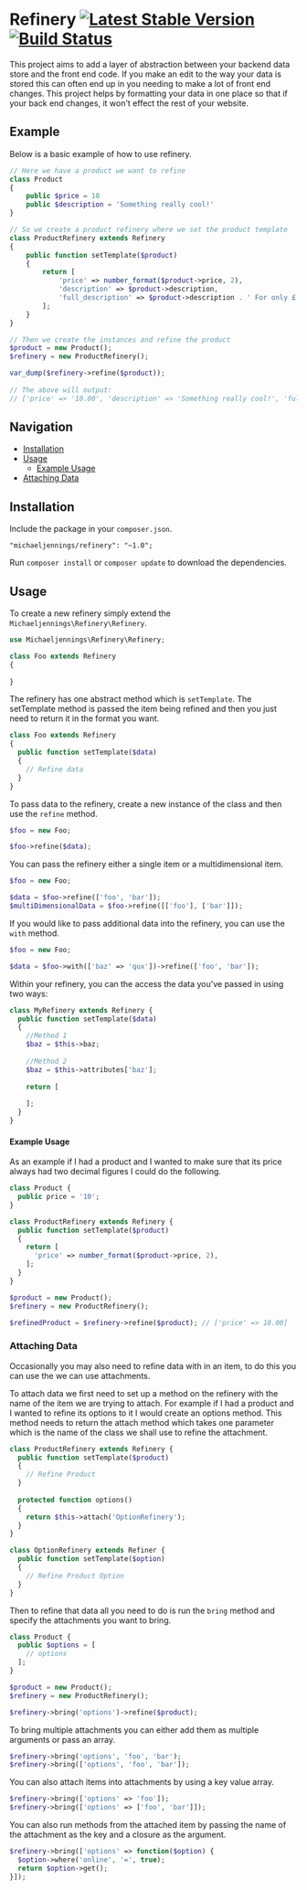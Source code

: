# Refinery [![Latest Stable Version](https://poser.pugx.org/michaeljennings/refinery/v/stable)](https://packagist.org/packages/michaeljennings/refinery) [![Build Status](https://travis-ci.org/michaeljennings/refinery.svg?branch=v0.1.1)](https://travis-ci.org/michaeljennings/refinery)

This project aims to add a layer of abstraction between your backend data store and the front end code. If you make an edit to 
the way your data is stored this can often end up in you needing to make a lot of front end changes. This project helps by 
formatting your data in one place so that if your back end changes, it won't effect the rest of your website.

## Example

Below is a basic example of how to use refinery.

```php
// Here we have a product we want to refine
class Product
{
    public $price = 10
    public $description = 'Something really cool!'
}

// So we create a product refinery where we set the product template
class ProductRefinery extends Refinery
{
    public function setTemplate($product)
    {
        return [
            'price' => number_format($product->price, 2),
            'description' => $product->description,
            'full_description' => $product->description . ' For only £' . number_format($product->price, 2),
        ];
    }
}

// Then we create the instances and refine the product
$product = new Product();
$refinery = new ProductRefinery();

var_dump($refinery->refine($product));
 
// The above will output:
// ['price' => '10.00', 'description' => 'Something really cool!', 'full_description' => 'Something really cool! For only £10.00']
```

## Navigation

- [Installation](#installation)
- [Usage](#usage)
    - [Example Usage](#example-usage)
- [Attaching Data](#attaching-data)

## Installation

Include the package in your `composer.json`.

    "michaeljennings/refinery": "~1.0";

Run `composer install` or `composer update` to download the dependencies.

## Usage

To create a new refinery simply extend the `Michaeljennings\Refinery\Refinery`.

```php
use Michaeljennings\Refinery\Refinery;

class Foo extends Refinery 
{
  
}
```

The refinery has one abstract method which is `setTemplate`. The setTemplate method is passed the item being refined and then you just need to return it in the format you want.

```php
class Foo extends Refinery 
{
  public function setTemplate($data)
  {
    // Refine data
  }
}
```

To pass data to the refinery, create a new instance of the class and then use the `refine` method.

```php
$foo = new Foo;

$foo->refine($data);
```

You can pass the refinery either a single item or a multidimensional item.

```php
$foo = new Foo;

$data = $foo->refine(['foo', 'bar']);
$multiDimensionalData = $foo->refine([['foo'], ['bar']]);
```

If you would like to pass additional data into the refinery, you can use the `with` method.

```php
$foo = new Foo;

$data = $foo->with(['baz' => 'qux'])->refine(['foo', 'bar']);
```

Within your refinery, you can the access the data you've passed in using two ways:

```php
class MyRefinery extends Refinery {
  public function setTemplate($data)
  {
    //Method 1
    $baz = $this->baz;
    
    //Method 2
    $baz = $this->attributes['baz'];
    
    return [
      
    ];
  }
}
```


#### Example Usage
As an example if I had a product and I wanted to make sure that its price always had two decimal figures I could do the
following.

```php
class Product {
  public price = '10';
}

class ProductRefinery extends Refinery {
  public function setTemplate($product)
  {
    return [
      'price' => number_format($product->price, 2),
    ];
  }
}

$product = new Product();
$refinery = new ProductRefinery();

$refinedProduct = $refinery->refine($product); // ['price' => 10.00]

```

### Attaching Data

Occasionally you may also need to refine data with in an item, to do this you can use the we can use attachments.

To attach data we first need to set up a method on the refinery with the name of the item we are trying to attach. For 
example if I had a product and I wanted to refine its options to it I would create an options method. This method needs 
to return the attach method which takes one parameter which is the name of the class we shall use to refine the 
attachment.

```php
class ProductRefinery extends Refinery {
  public function setTemplate($product)
  {
    // Refine Product
  }
  
  protected function options()
  {
    return $this->attach('OptionRefinery');
  }
}

class OptionRefinery extends Refiner {
  public function setTemplate($option)
  {
    // Refine Product Option
  }
}
```

Then to refine that data all you need to do is run the `bring` method and specify the attachments you want to bring.

```php
class Product {
  public $options = [
    // options
  ];
}

$product = new Product();
$refinery = new ProductRefinery();

$refinery->bring('options')->refine($product);
```

To bring multiple attachments you can either add them as multiple arguments or pass an array.

```php
$refinery->bring('options', 'foo', 'bar');
$refinery->bring(['options', 'foo', 'bar']);
```

You can also attach items into attachments by using a key value array.

```php
$refinery->bring(['options' => 'foo']);
$refinery->bring(['options' => ['foo', 'bar']]);
```

You can also run methods from the attached item by passing the name of the attachment as the key and a closure as the 
argument.

```php
$refinery->bring(['options' => function($option) {
  $option->where('online', '=', true);
  return $option->get();
}]);
```
